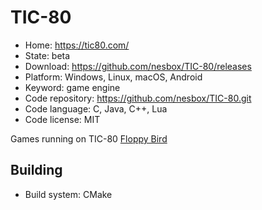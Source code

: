 # TIC-80

- Home: https://tic80.com/
- State: beta
- Download: https://github.com/nesbox/TIC-80/releases
- Platform: Windows, Linux, macOS, Android
- Keyword: game engine
- Code repository: https://github.com/nesbox/TIC-80.git
- Code language: C, Java, C++, Lua
- Code license: MIT

Games running on TIC-80
[Floppy Bird](https://popolon.itch.io/floppy-bird)

## Building

- Build system: CMake
